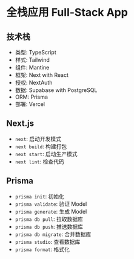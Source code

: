 # 全栈应用 Full-Stack App

## 技术栈
- 类型: TypeScript
- 样式: Tailwind
- 组件: Mantine
- 框架: Next with React
- 授权: NextAuth
- 数据: Supabase with PostgreSQL
- ORM: Prisma
- 部署: Vercel

## Next.js
- `next`: 启动开发模式
- `next build`: 构建打包
- `next start`: 启动生产模式
- `next lint`: 检查代码

## Prisma
- `prisma init`: 初始化
- `prisma validate`: 验证 Model
- `prisma generate`: 生成 Model
- `prisma db pull`: 拉取数据库
- `prisma db push`: 推送数据库
- `prisma db migrate`: 合并数据库
- `prisma studio`: 查看数据库
- `prisma format`: 格式化
